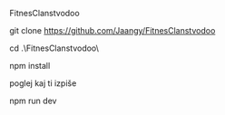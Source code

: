 FitnesClanstvodoo

git clone https://github.com/Jaangy/FitnesClanstvodoo

cd .\FitnesClanstvodoo\

npm install

poglej kaj ti izpiše

npm run dev
